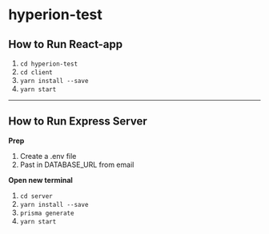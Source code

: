 # hyperion-test

## How to Run React-app
1. `cd hyperion-test`
2. `cd client`
3. `yarn install --save`
4. `yarn start`



---

## How to Run Express Server
**Prep**
1. Create a .env file
2. Past in DATABASE_URL from email

**Open new terminal**
1. `cd server`
2. `yarn install --save`
3. `prisma generate`
4. `yarn start`

